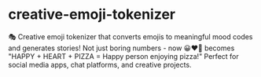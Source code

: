 # creative-emoji-tokenizer
🎭 Creative emoji tokenizer that converts emojis to meaningful mood codes and generates stories!  Not just boring numbers - now 😀❤🍕 becomes "HAPPY + HEART + PIZZA = Happy person enjoying pizza!" Perfect for social media apps, chat platforms, and creative projects.
